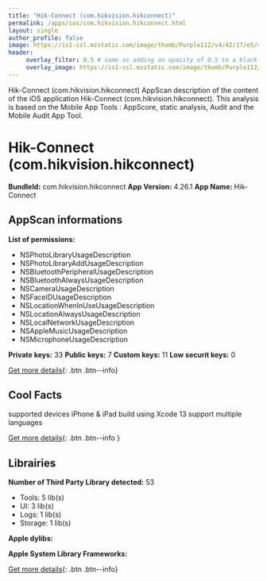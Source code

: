 ```yaml
---
title: "Hik-Connect (com.hikvision.hikconnect)"
permalink: /apps/ios/com.hikvision.hikconnect.html
layout: single
author_profile: false
image: https://is1-ssl.mzstatic.com/image/thumb/Purple112/v4/42/17/e5/4217e54b-3314-1143-ec4d-a2b6985eab8e/AppIcon-0-0-1x_U007emarketing-0-0-0-7-0-0-sRGB-0-0-0-GLES2_U002c0-512MB-85-220-0-0.png/512x512bb.jpg
header: 
     overlay_filter: 0.5 # same as adding an opacity of 0.5 to a black background
     overlay_image: https://is1-ssl.mzstatic.com/image/thumb/Purple112/v4/42/17/e5/4217e54b-3314-1143-ec4d-a2b6985eab8e/AppIcon-0-0-1x_U007emarketing-0-0-0-7-0-0-sRGB-0-0-0-GLES2_U002c0-512MB-85-220-0-0.png/512x512bb.jpg
---
```

Hik-Connect (com.hikvision.hikconnect) AppScan description of the content of the iOS application Hik-Connect (com.hikvision.hikconnect). This analysis is based on the Mobile App Tools : AppScore, static analysis, Audit and the Mobile Audit App Tool.

# Hik-Connect (com.hikvision.hikconnect)

**BundleId:** com.hikvision.hikconnect
**App Version:** 4.26.1
**App Name:** Hik-Connect


## AppScan informations 

**List of permissions:** 
- NSPhotoLibraryUsageDescription
- NSPhotoLibraryAddUsageDescription
- NSBluetoothPeripheralUsageDescription
- NSBluetoothAlwaysUsageDescription
- NSCameraUsageDescription
- NSFaceIDUsageDescription
- NSLocationWhenInUseUsageDescription
- NSLocationAlwaysUsageDescription
- NSLocalNetworkUsageDescription
- NSAppleMusicUsageDescription
- NSMicrophoneUsageDescription
  
  
**Private keys:** 33
**Public keys:** 7
**Custom keys:** 11
**Low securit keys:** 0
  
[Get more details](/pricing.html){: .btn .btn--info}

## Cool Facts

supported devices iPhone & iPad
build using Xcode 13
support multiple languages
  
[Get more details](/pricing.html){: .btn .btn--info }

## Librairies 
**Number of Third Party Library detected:** 53
- Tools: 5 lib(s)
- UI: 3 lib(s)
- Logs: 1 lib(s)
- Storage: 1 lib(s)


**Apple dylibs:**


**Apple System Library Frameworks:**


  
[Get more details](/pricing.html){: .btn .btn--info}

